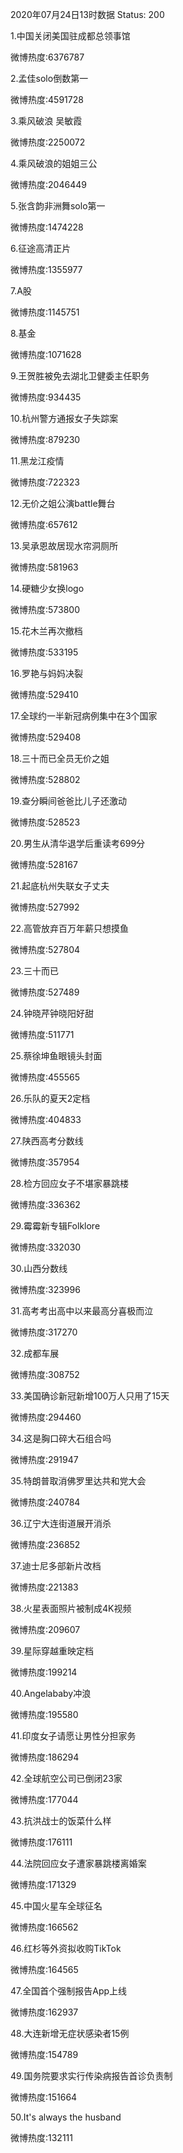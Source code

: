 2020年07月24日13时数据
Status: 200

1.中国关闭美国驻成都总领事馆

微博热度:6376787

2.孟佳solo倒数第一

微博热度:4591728

3.乘风破浪 吴敏霞

微博热度:2250072

4.乘风破浪的姐姐三公

微博热度:2046449

5.张含韵非洲舞solo第一

微博热度:1474228

6.征途高清正片

微博热度:1355977

7.A股

微博热度:1145751

8.基金

微博热度:1071628

9.王贺胜被免去湖北卫健委主任职务

微博热度:934435

10.杭州警方通报女子失踪案

微博热度:879230

11.黑龙江疫情

微博热度:722323

12.无价之姐公演battle舞台

微博热度:657612

13.吴承恩故居现水帘洞厕所

微博热度:581963

14.硬糖少女换logo

微博热度:573800

15.花木兰再次撤档

微博热度:533195

16.罗艳与妈妈决裂

微博热度:529410

17.全球约一半新冠病例集中在3个国家

微博热度:529408

18.三十而已全员无价之姐

微博热度:528802

19.查分瞬间爸爸比儿子还激动

微博热度:528523

20.男生从清华退学后重读考699分

微博热度:528167

21.起底杭州失联女子丈夫

微博热度:527992

22.高管放弃百万年薪只想摸鱼

微博热度:527804

23.三十而已

微博热度:527489

24.钟晓芹钟晓阳好甜

微博热度:511771

25.蔡徐坤鱼眼镜头封面

微博热度:455565

26.乐队的夏天2定档

微博热度:404833

27.陕西高考分数线

微博热度:357954

28.检方回应女子不堪家暴跳楼

微博热度:336362

29.霉霉新专辑Folklore

微博热度:332030

30.山西分数线

微博热度:323996

31.高考考出高中以来最高分喜极而泣

微博热度:317270

32.成都车展

微博热度:308752

33.美国确诊新冠新增100万人只用了15天

微博热度:294460

34.这是胸口碎大石组合吗

微博热度:291947

35.特朗普取消佛罗里达共和党大会

微博热度:240784

36.辽宁大连街道展开消杀

微博热度:236852

37.迪士尼多部新片改档

微博热度:221383

38.火星表面照片被制成4K视频

微博热度:209607

39.星际穿越重映定档

微博热度:199214

40.Angelababy冲浪

微博热度:195580

41.印度女子请愿让男性分担家务

微博热度:186294

42.全球航空公司已倒闭23家

微博热度:177044

43.抗洪战士的饭菜什么样

微博热度:176111

44.法院回应女子遭家暴跳楼离婚案

微博热度:171329

45.中国火星车全球征名

微博热度:166562

46.红杉等外资拟收购TikTok

微博热度:164565

47.全国首个强制报告App上线

微博热度:162937

48.大连新增无症状感染者15例

微博热度:154789

49.国务院要求实行传染病报告首诊负责制

微博热度:151664

50.It's always the husband

微博热度:132111

